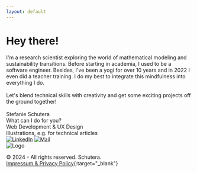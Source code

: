 ```yaml
---
layout: default
---
```


# Hey there!

<div class="text">
  I'm a research scientist exploring the world of mathematical modeling and sustainability transitions. Before starting in academia, I used to be a software engineer. Besides, I've been a yogi for over 10 years and in 2022 I even did a teacher training. I do my best to integrate this mindfulness into everything I do. <br> <br>
  Let's blend technical skills with creativity and get some exciting projects off the ground together! 
</div>

<br>

<div class="container-person">
  <div class="big-container">
    <div class="name">Stefanie Schutera</div>
    <div class="pre-description">What can I do for you?</div>
    <div class="job-description">Web Development & UX Design</div>
    <div class="job-description">Illustrations, e.g. for technical articles</div>
    <div class="social-icons-container">
      <a href="https://linkedin.com/in/stefanie-schutera" target="_blank"><img src="./assets/icons/linkedin-app-icon.png" alt="LinkedIn"></a>
      <a href="mailto:hellomyfriend@mailbox.org" target="_blank"><img src="./assets/icons/mail-open-icon.png" alt="Mail"></a>
    </div>
  </div>
  <div class="small-container">
    <img src="/assets/img/funny-face.png" alt="Logo" class="funny-face"/>
  </div>
</div>

© 2024 - All rights reserved. Schutera.<br>
[Impressum & Privacy Policy](./impressum-and-privacy-policy.html){:target="\_blank"}
